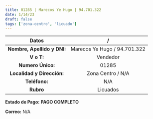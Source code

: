 ```yaml
---
title: 01285 | Marecos Ye Hugo | 94.701.322
date: 1/14/23
draft: false
tags: ['zona-centro', 'licuado']
---
```


|          **Datos**          |               /              |
|:---------------------------:|:----------------------------:|
| **Nombre, Apellido y DNI:** | Marecos Ye Hugo / 94.701.322 |
|          **V o T:**         |           Vendedor           |
|      **Numero Único:**      |             01285            |
|  **Localidad y Dirección:** |       Zona Centro / N/A      |
|        **Teléfono:**        |              N/A             |
|          **Rubro**          |           Licuados           |

**Estado de Pago:** **PAGO COMPLETO**

**Correo:** N/A
